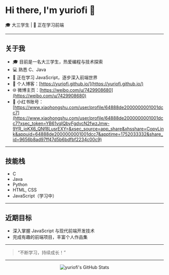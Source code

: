 # Hi there, I'm yuriofi 👋

🎓 大三学生 | 🌱 正在学习前端

---

## 关于我

- 🎓 目前是一名大三学生，热爱编程与技术探索
- 💻 熟悉 C、Java
- 🚀 正在学习 JavaScript，逐步深入前端世界
- 📝 个人博客：[https://yuriofi.github.io/](https://yuriofi.github.io/)
- 🌐 微博主页：[https://weibo.com/u/7429908680](https://weibo.com/u/7429908680)
- 📸 小红书账号：[https://www.xiaohongshu.com/user/profile/64888de2000000001001dcc7](https://www.xiaohongshu.com/user/profile/64888de2000000001001dcc7?xsec_token=YB61vqIQbyFgdvcN2fwzJmw-9YR_joKX6_QNf8LusrEXY=&xsec_source=app_share&xhsshare=CopyLink&appuid=64888de2000000001001dcc7&apptime=1752033332&share_id=9656b8ad97ff47d5b6bdfbf2234c00c9)

---

## 技能栈

- C
- Java
- Python
- HTML, CSS
- JavaScript（学习中）

---

## 近期目标

- 深入掌握 JavaScript 与现代前端开发技术
- 完成有趣的前端项目，丰富个人作品集

---

> “不断学习，持续成长！”

---

<div align="center">
  <img src="https://github-readme-stats.vercel.app/api?username=yuriofi&show_icons=true&theme=radical" alt="yuriofi's GitHub Stats"/>
</div>
